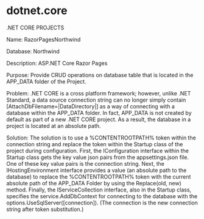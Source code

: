 # dotnet.core
.NET CORE PROJECTS

Name: RazorPagesNorthwind

Database: Northwind 

Description: ASP.NET Core Razor Pages

Purpose: Provide CRUD operations on database table that is located in the APP_DATA folder of the Project.

Problem: .NET CORE is a cross platform framework; however, unlike .NET Standard, a data source connection string can no longer simply contain [AttachDbFilename=|DataDirectory|] as a way of connecting with a database within the APP_DATA folder. In fact, APP_DATA is not created by default as part of a new .NET CORE project. As a result, the database in a project is located at an absolute path.  

Solution: The solution is to use a %CONTENTROOTPATH% token within the connection string and replace the token within the Startup class of the project during configuration. First, the IConfiguration interface within the Startup class gets the key value json pairs from the appsettings.json file. One of these key value pairs is the connection string. Next, the IHostingEnvironment interface provides a value (an absolute path to the database) to replace the %CONTENTROOTPATH% token with the current absolute path of the APP_DATA Folder by using the Replace(old, new) method. Finally, the IServiceCollection interface, also in the Startup class, specifies the service.AddDbContext for connecting to the database with the options.UseSqlServer([connection]). (The connection is the new connection string after token substitution.)   


